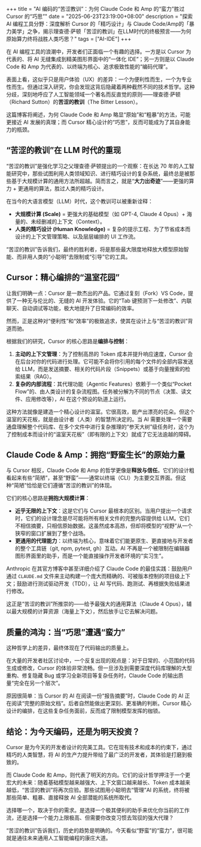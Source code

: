 +++
title = "AI 编码的“苦涩教训”：为何 Claude Code 和 Amp 的“蛮力”胜过 Cursor 的“巧思”"
date = "2025-06-23T23:19:00+08:00"
description = "探索 AI 编程工具分野：深度解析 Cursor 的「精巧设计」与 Claude Code/Amp的「暴力美学」之争，揭示理查德·萨顿「苦涩的教训」在LLM时代的终极预言——为何原始算力终将战胜人类巧思？"
tags = ["AI-IDE"]
+++

在 AI 编程工具的浪潮中，开发者们正面临一个有趣的选择。一方是以 Cursor 为代表的、将 AI 无缝集成到精美图形界面中的“一体化 IDE”；另一方则是以 Claude Code 和 Amp 为代表的、以终端为核心、追求极致性能的“编码代理”。

表面上看，这似乎只是用户体验（UX）的差异：一个为便利性而生，一个为专业性而生。但通过深入研究，你会发现这背后隐藏着两种截然不同的技术哲学。这种分歧，深刻地呼应了人工智能领域一个著名而反直觉的原则——理查德·萨顿（Richard Sutton）的**苦涩的教训**（The Bitter Lesson）。

这篇博客将阐述，为何 Claude Code 和 Amp 略显“原始”和“粗暴”的方法，可能更接近 AI 发展的真理；而 Cursor 精心设计的“巧思”，反而可能成为了其自身能力的瓶颈。

## “苦涩的教训”在 LLM 时代的重现

“苦涩的教训”是强化学习之父理查德·萨顿提出的一个观察：在长达 70 年的人工智能研究中，那些试图利用人类领域知识、进行精巧设计的复杂系统，最终总是被那些基于大规模计算的通用方法所超越。简而言之，就是“**大力出奇迹**”——更强的算力 + 更通用的算法，胜过人类的精巧设计。

在当今的大语言模型（LLM）时代，这个教训可以被重新诠释：

- **大规模计算 (Scale)** = 更强大的基础模型（如 GPT-4, Claude 4 Opus）+ 海量的、未经删减的上下文（Context）。
- **人类的精巧设计 (Human Knowledge)** = 复杂的提示工程、为了节省成本而设计的上下文管理策略、以及层层编排的 UI 工作流。

“苦涩的教训”告诉我们，最终的胜利者，将是那些最大限度地释放大模型原始智能、而非用人类的“小聪明”去限制或“引导”它的工具。

## Cursor：精心编排的“温室花园”

让我们明确一点：Cursor 是一款杰出的产品。它通过复刻（Fork）VS Code，提供了一种无与伦比的、无缝的 AI 开发体验。它的“Tab 键预测下一处修改”、内联聊天、自动调试等功能，极大地提升了日常编码的效率。

然而，正是这种对“便利性”和“效率”的极致追求，使其在设计上与“苦涩的教训”背道而驰。

根据我们的研究，Cursor 的核心思路是**编排与控制**：

1. **主动的上下文管理**：为了控制高昂的 Token 成本并提升响应速度，Cursor 会在后台对你的代码进行处理。它可能不会将你引用的每个文件的全部内容发送给 LLM，而是发送摘要、相关的代码片段（Snippets）或基于向量搜索的检索结果（RAG）。
2. **复杂的内部流程**：其代理功能（Agentic Features）依赖于一个类似“Pocket Flow”的、由人类设计的复杂流程图。任务被分解为不同的节点（决策、读文件、应用修改等），AI 在这个预设的轨道上运行。

这种方法就像是建造一个精心设计的温室。它很高效，能产出漂亮的花朵。但这个温室的天花板，就是由设计者（人类）的智慧所决定的。当 AI 需要处理一个需要通盘理解整个代码库、在多个文件中进行复杂推理的“参天大树”级任务时，这个为了控制成本而设计的“温室天花板”（即有限的上下文）就成了它无法逾越的障碍。

## Claude Code & Amp：拥抱“野蛮生长”的原始力量

与 Cursor 相反，Claude Code 和 Amp 的哲学更像是**释放与信任**。它们的设计粗看起来有些“简陋”，甚至“野蛮”——通常以终端（CLI）为主要交互界面。但这种“简陋”恰恰是它们遵循“苦涩的教训”的体现。

它们的核心思路是**拥抱大规模计算**：

- **近乎无限的上下文**：这是它们与 Cursor 最根本的区别。当用户提出一个请求时，它们的设计理念是尽可能将所有相关文件的完整内容提供给 LLM。它们不相信摘要，只相信原始数据。这虽然成本高昂，但却将模型的“视野”从一个狭窄的窗口扩展到了整个战场。
- **更通用的代理能力**：以终端为核心，意味着它们能更原生、更直接地与开发者的整个工具链（git, npm, pytest, gh）互动。AI 不再是一个被限制在编辑器图形界面里的助手，而是一个能直接操作开发者环境的“实习生”。

Anthropic 在其官方博客中甚至详细介绍了 Claude Code 的最佳实践：鼓励用户通过 `CLAUDE.md` 文件来主动构建一个庞大而精确的、可被版本控制的项目级上下文；鼓励进行测试驱动开发（TDD），让 AI 写代码、跑测试、再根据失败结果进行修改。

这正是“苦涩的教训”所推崇的——给予最强大的通用算法（Claude 4 Opus），辅以最大规模的计算资源（海量上下文），然后放手让它去解决问题。

## 质量的鸿沟：当“巧思”遭遇“蛮力”

这种哲学上的差异，最终体现在了代码输出的质量上。

在大量的开发者社区讨论中，一个反复出现的观点是：对于日常的、小范围的代码生成或修改，Cursor 的体验非常流畅。但一旦涉及到需要深度代码库理解的大型重构、修复隐藏 Bug 或学习全新项目等复杂任务时，Claude Code 的输出质量“完全在另一个层次”。

原因很简单：当 Cursor 的 AI 在阅读一份“报告摘要”时，Claude Code 的 AI 正在阅读“完整的原始文档”。后者自然能做出更深刻、更准确的判断。Cursor 精心设计的编排，在这些复杂任务面前，反而成了限制模型发挥的枷锁。

## 结论：为今天编码，还是为明天投资？

Cursor 是为今天的开发者设计的完美工具。它在现有技术和成本的约束下，通过精巧的人类智慧，将 AI 的生产力提升带给了最广泛的开发者，其体验是打磨到极致的。

而 Claude Code 和 Amp，则代表了明天的方向。它们的设计哲学押注于一个更宏大的未来：随着基础模型越来越强大、上下文窗口越来越长、Token 成本越来越低，“苦涩的教训”将再次应验。那些试图用小聪明去“管理”AI 的系统，终将被那些简单、粗暴、直接释放 AI 全部潜能的系统所取代。

选择哪一个，取决于你的需求。是选择一个极其便利的助手来优化你当前的工作流，还是选择一个能力上限极高、但需要你改变习惯去驾驭的强大代理？

“苦涩的教训”告诉我们，历史的趋势是明确的。今天看似“野蛮”的“蛮力”，很可能就是通往未来通用人工智能编程的康庄大道。